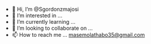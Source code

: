 - 👋 Hi, I’m @Sgordonzmajosi
- 👀 I’m interested in ...
- 🌱 I’m currently learning ...
- 💞️ I’m looking to collaborate on ...
- 📫 How to reach me ...
masemolathabo35@gmail.com

<!---
Sgordonzmajosi/Sgordonzmajosi is a ✨ special ✨ repository because its `README.md` (this file) appears on your GitHub profile.
You can click the Preview link to take a look at your changes.
--->
